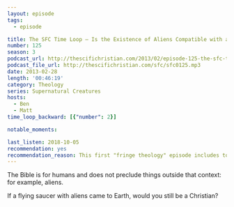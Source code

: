 ```yaml
---
layout: episode
tags:
  - episode

title: The SFC Time Loop – Is the Existence of Aliens Compatible with a Biblical Worldview?
number: 125
season: 3
podcast_url: http://thescifichristian.com/2013/02/episode-125-the-sfc-time-loop-is-the-existence-of-aliens-compatible-with-a-biblical-worldview/
podcast_file_url: http://thescifichristian.com/sfc/sfc0125.mp3
date: 2013-02-28
length: '00:46:19'
category: Theology
series: Supernatural Creatures
hosts:
  - Ben
  - Matt
time_loop_backward: [{"number": 2}]

notable_moments:

last_listen: 2018-10-05
recommendation: yes
recommendation_reason: This first "fringe theology" episode includes topics that will be major themes of the podcast, such as the scope of the Bible and what is compatible with Christianity.
---
```


The Bible is for humans and does not preclude things outside that context: for example, aliens.

If a flying saucer with aliens came to Earth, would you still be a Christian?